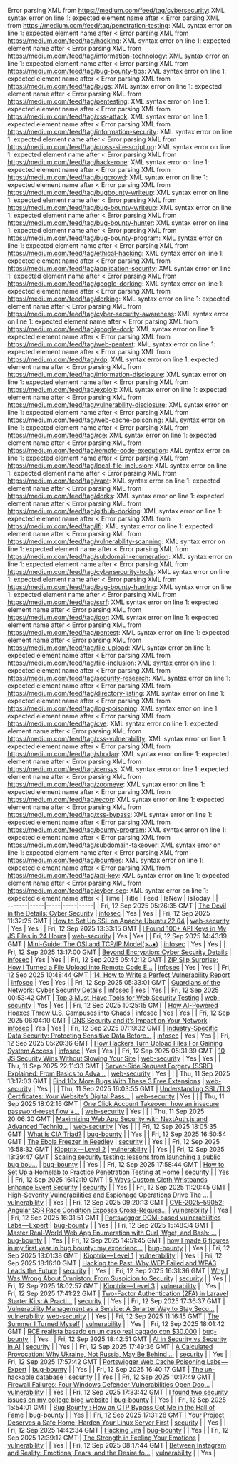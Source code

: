 Error parsing XML from https://medium.com/feed/tag/cybersecurity: XML syntax error on line 1: expected element name after <
Error parsing XML from https://medium.com/feed/tag/penetration-testing: XML syntax error on line 1: expected element name after <
Error parsing XML from https://medium.com/feed/tag/hacking: XML syntax error on line 1: expected element name after <
Error parsing XML from https://medium.com/feed/tag/information-technology: XML syntax error on line 1: expected element name after <
Error parsing XML from https://medium.com/feed/tag/bug-bounty-tips: XML syntax error on line 1: expected element name after <
Error parsing XML from https://medium.com/feed/tag/bugs: XML syntax error on line 1: expected element name after <
Error parsing XML from https://medium.com/feed/tag/pentesting: XML syntax error on line 1: expected element name after <
Error parsing XML from https://medium.com/feed/tag/xss-attack: XML syntax error on line 1: expected element name after <
Error parsing XML from https://medium.com/feed/tag/information-security: XML syntax error on line 1: expected element name after <
Error parsing XML from https://medium.com/feed/tag/cross-site-scripting: XML syntax error on line 1: expected element name after <
Error parsing XML from https://medium.com/feed/tag/hackerone: XML syntax error on line 1: expected element name after <
Error parsing XML from https://medium.com/feed/tag/bugcrowd: XML syntax error on line 1: expected element name after <
Error parsing XML from https://medium.com/feed/tag/bugbounty-writeup: XML syntax error on line 1: expected element name after <
Error parsing XML from https://medium.com/feed/tag/bug-bounty-writeup: XML syntax error on line 1: expected element name after <
Error parsing XML from https://medium.com/feed/tag/bug-bounty-hunter: XML syntax error on line 1: expected element name after <
Error parsing XML from https://medium.com/feed/tag/bug-bounty-program: XML syntax error on line 1: expected element name after <
Error parsing XML from https://medium.com/feed/tag/ethical-hacking: XML syntax error on line 1: expected element name after <
Error parsing XML from https://medium.com/feed/tag/application-security: XML syntax error on line 1: expected element name after <
Error parsing XML from https://medium.com/feed/tag/google-dorking: XML syntax error on line 1: expected element name after <
Error parsing XML from https://medium.com/feed/tag/dorking: XML syntax error on line 1: expected element name after <
Error parsing XML from https://medium.com/feed/tag/cyber-security-awareness: XML syntax error on line 1: expected element name after <
Error parsing XML from https://medium.com/feed/tag/google-dork: XML syntax error on line 1: expected element name after <
Error parsing XML from https://medium.com/feed/tag/web-pentest: XML syntax error on line 1: expected element name after <
Error parsing XML from https://medium.com/feed/tag/vdp: XML syntax error on line 1: expected element name after <
Error parsing XML from https://medium.com/feed/tag/information-disclosure: XML syntax error on line 1: expected element name after <
Error parsing XML from https://medium.com/feed/tag/exploit: XML syntax error on line 1: expected element name after <
Error parsing XML from https://medium.com/feed/tag/vulnerability-disclosure: XML syntax error on line 1: expected element name after <
Error parsing XML from https://medium.com/feed/tag/web-cache-poisoning: XML syntax error on line 1: expected element name after <
Error parsing XML from https://medium.com/feed/tag/rce: XML syntax error on line 1: expected element name after <
Error parsing XML from https://medium.com/feed/tag/remote-code-execution: XML syntax error on line 1: expected element name after <
Error parsing XML from https://medium.com/feed/tag/local-file-inclusion: XML syntax error on line 1: expected element name after <
Error parsing XML from https://medium.com/feed/tag/vapt: XML syntax error on line 1: expected element name after <
Error parsing XML from https://medium.com/feed/tag/dorks: XML syntax error on line 1: expected element name after <
Error parsing XML from https://medium.com/feed/tag/github-dorking: XML syntax error on line 1: expected element name after <
Error parsing XML from https://medium.com/feed/tag/lfi: XML syntax error on line 1: expected element name after <
Error parsing XML from https://medium.com/feed/tag/vulnerability-scanning: XML syntax error on line 1: expected element name after <
Error parsing XML from https://medium.com/feed/tag/subdomain-enumeration: XML syntax error on line 1: expected element name after <
Error parsing XML from https://medium.com/feed/tag/cybersecurity-tools: XML syntax error on line 1: expected element name after <
Error parsing XML from https://medium.com/feed/tag/bug-bounty-hunting: XML syntax error on line 1: expected element name after <
Error parsing XML from https://medium.com/feed/tag/ssrf: XML syntax error on line 1: expected element name after <
Error parsing XML from https://medium.com/feed/tag/idor: XML syntax error on line 1: expected element name after <
Error parsing XML from https://medium.com/feed/tag/pentest: XML syntax error on line 1: expected element name after <
Error parsing XML from https://medium.com/feed/tag/file-upload: XML syntax error on line 1: expected element name after <
Error parsing XML from https://medium.com/feed/tag/file-inclusion: XML syntax error on line 1: expected element name after <
Error parsing XML from https://medium.com/feed/tag/security-research: XML syntax error on line 1: expected element name after <
Error parsing XML from https://medium.com/feed/tag/directory-listing: XML syntax error on line 1: expected element name after <
Error parsing XML from https://medium.com/feed/tag/log-poisoning: XML syntax error on line 1: expected element name after <
Error parsing XML from https://medium.com/feed/tag/cve: XML syntax error on line 1: expected element name after <
Error parsing XML from https://medium.com/feed/tag/xss-vulnerability: XML syntax error on line 1: expected element name after <
Error parsing XML from https://medium.com/feed/tag/shodan: XML syntax error on line 1: expected element name after <
Error parsing XML from https://medium.com/feed/tag/censys: XML syntax error on line 1: expected element name after <
Error parsing XML from https://medium.com/feed/tag/zoomeye: XML syntax error on line 1: expected element name after <
Error parsing XML from https://medium.com/feed/tag/recon: XML syntax error on line 1: expected element name after <
Error parsing XML from https://medium.com/feed/tag/xss-bypass: XML syntax error on line 1: expected element name after <
Error parsing XML from https://medium.com/feed/tag/bounty-program: XML syntax error on line 1: expected element name after <
Error parsing XML from https://medium.com/feed/tag/subdomain-takeover: XML syntax error on line 1: expected element name after <
Error parsing XML from https://medium.com/feed/tag/bounties: XML syntax error on line 1: expected element name after <
Error parsing XML from https://medium.com/feed/tag/api-key: XML syntax error on line 1: expected element name after <
Error parsing XML from https://medium.com/feed/tag/cyber-sec: XML syntax error on line 1: expected element name after <
| Time | Title | Feed | IsNew | IsToday |
|-----------|-----|-----|-----|-----|
| Fri, 12 Sep 2025 05:26:35 GMT | [The Devil in the Details: Cyber Security](https://freedium.cfd/https://medium.com/p/42ff921051a5) | [infosec](https://medium.com/feed/tag/infosec) | Yes | Yes |
| Fri, 12 Sep 2025 11:32:25 GMT | [How to Set Up SSL on Apache Ubuntu 22.04](https://freedium.cfd/https://medium.com/p/85d5f8f51f0d) | [web-security](https://medium.com/feed/tag/web-security) | Yes | Yes |
| Fri, 12 Sep 2025 13:33:15 GMT | [I Found 100+ API Keys in My JS Files in 24 Hours](https://freedium.cfd/https://medium.com/p/b78a1cad1dda) | [web-security](https://medium.com/feed/tag/web-security) | Yes | Yes |
| Fri, 12 Sep 2025 14:43:19 GMT | [Mini-Guide: The OSI and TCP/IP Model(>ᴗ•)](https://freedium.cfd/https://medium.com/p/ac20332a74d2) | [infosec](https://medium.com/feed/tag/infosec) | Yes | Yes |
| Fri, 12 Sep 2025 13:17:00 GMT | [Beyond Encryption: Cyber Security Details](https://freedium.cfd/https://medium.com/p/a4703904ffe4) | [infosec](https://medium.com/feed/tag/infosec) | Yes | Yes |
| Fri, 12 Sep 2025 05:42:12 GMT | [ ZIP Slip Surprise: How I Turned a File Upload into Remote Code E...](https://freedium.cfd/https://medium.com/p/1cdad896c54c) | [infosec](https://medium.com/feed/tag/infosec) | Yes | Yes |
| Fri, 12 Sep 2025 10:48:44 GMT | [14. How to Write a Perfect Vulnerability Report](https://freedium.cfd/https://medium.com/p/f07c8a02fc45) | [infosec](https://medium.com/feed/tag/infosec) | Yes | Yes |
| Fri, 12 Sep 2025 05:33:01 GMT | [Guardians of the Network: Cyber Security Details](https://freedium.cfd/https://medium.com/p/f0880daba1d9) | [infosec](https://medium.com/feed/tag/infosec) | Yes | Yes |
| Fri, 12 Sep 2025 00:53:42 GMT | [Top 3 Must-Have Tools for Web Security Testing](https://freedium.cfd/https://medium.com/p/1b04d490f1e0) | [web-security](https://medium.com/feed/tag/web-security) | Yes | Yes |
| Fri, 12 Sep 2025 10:25:15 GMT | [How AI-Powered Hoaxes Threw U.S. Campuses into Chaos](https://freedium.cfd/https://medium.com/p/b2670d5c71f3) | [infosec](https://medium.com/feed/tag/infosec) | Yes | Yes |
| Fri, 12 Sep 2025 06:04:10 GMT | [DNS Security and it’s Impact on Your Network](https://freedium.cfd/https://medium.com/p/1946e85c1237) | [infosec](https://medium.com/feed/tag/infosec) | Yes | Yes |
| Fri, 12 Sep 2025 07:19:32 GMT | [Industry-Specific Data Security: Protecting Sensitive Data Before...](https://freedium.cfd/https://medium.com/p/bdaefae96ab4) | [infosec](https://medium.com/feed/tag/infosec) | Yes | Yes |
| Fri, 12 Sep 2025 05:20:36 GMT | [How Hackers Turn Upload Files For Gaining System Access](https://freedium.cfd/https://medium.com/p/1728eac12b71) | [infosec](https://medium.com/feed/tag/infosec) | Yes | Yes |
| Fri, 12 Sep 2025 05:31:39 GMT | [10 JS Security Wins Without Slowing Your Site](https://freedium.cfd/https://medium.com/p/fa795af9eeca) | [web-security](https://medium.com/feed/tag/web-security) | Yes | Yes |
| Thu, 11 Sep 2025 22:11:33 GMT | [Server-Side Request Forgery (SSRF) Explained: From Basics to Adva...](https://freedium.cfd/https://medium.com/p/771aef68b415) | [web-security](https://medium.com/feed/tag/web-security) | Yes |  |
| Thu, 11 Sep 2025 13:17:03 GMT | [Find 10x More Bugs With These 3 Free Extensions](https://freedium.cfd/https://medium.com/p/d052fdc18ded) | [web-security](https://medium.com/feed/tag/web-security) | Yes |  |
| Thu, 11 Sep 2025 16:03:55 GMT | [Understanding SSL/TLS Certificates: Your Website’s Digital Pass...](https://freedium.cfd/https://medium.com/p/a4614998e0ce) | [web-security](https://medium.com/feed/tag/web-security) | Yes |  |
| Thu, 11 Sep 2025 18:02:16 GMT | [One Click Account Takeover: how an insecure password-reset flow +...](https://freedium.cfd/https://medium.com/p/62f1bf17821d) | [web-security](https://medium.com/feed/tag/web-security) | Yes |  |
| Thu, 11 Sep 2025 20:06:30 GMT | [Maximizing Web App Security with NextAuth.js and Advanced Techniq...](https://freedium.cfd/https://medium.com/p/5003e4d7b7a5) | [web-security](https://medium.com/feed/tag/web-security) | Yes |  |
| Fri, 12 Sep 2025 18:05:35 GMT | [What is CIA Triad?](https://freedium.cfd/https://medium.com/p/850ac55315c1) | [bug-bounty](https://medium.com/feed/tag/bug-bounty) |  | Yes |
| Fri, 12 Sep 2025 16:50:54 GMT | [The Ebola Freezer in Reedley](https://freedium.cfd/https://medium.com/p/5879432d6679) | [security](https://medium.com/feed/tag/security) |  | Yes |
| Fri, 12 Sep 2025 16:58:32 GMT | [Kioptrix — Level 2](https://freedium.cfd/https://medium.com/p/76cab9e0aa1e) | [vulnerability](https://medium.com/feed/tag/vulnerability) |  | Yes |
| Fri, 12 Sep 2025 13:39:47 GMT | [Scaling security testing: lessons from launching a public bug bou...](https://freedium.cfd/https://medium.com/p/1061326fa6a5) | [bug-bounty](https://medium.com/feed/tag/bug-bounty) |  | Yes |
| Fri, 12 Sep 2025 17:58:44 GMT | [How to Set Up a Homelab to Practice Penetration Testing at Home](https://freedium.cfd/https://medium.com/p/50e231ea11f4) | [security](https://medium.com/feed/tag/security) |  | Yes |
| Fri, 12 Sep 2025 16:12:19 GMT | [5 Ways Custom Cloth Wristbands Enhance Event Security](https://freedium.cfd/https://medium.com/p/e0cfdd3e10c2) | [security](https://medium.com/feed/tag/security) |  | Yes |
| Fri, 12 Sep 2025 11:20:45 GMT | [High-Severity Vulnerabilities and Espionage Operations Drive The ...](https://freedium.cfd/https://medium.com/p/03371903a14e) | [vulnerability](https://medium.com/feed/tag/vulnerability) |  | Yes |
| Fri, 12 Sep 2025 09:20:13 GMT | [CVE-2025–59052: Angular SSR Race Condition Exposes Cross-Reques...](https://freedium.cfd/https://medium.com/p/9d0ec4169fbf) | [vulnerability](https://medium.com/feed/tag/vulnerability) |  | Yes |
| Fri, 12 Sep 2025 16:31:51 GMT | [Portswigger DOM-based vulnerabilities Labs — Expert](https://freedium.cfd/https://medium.com/p/e7cbf1cec680) | [bug-bounty](https://medium.com/feed/tag/bug-bounty) |  | Yes |
| Fri, 12 Sep 2025 15:48:34 GMT | [Master Real-World Web App Enumeration with Curl, Wget, and Bash: ...](https://freedium.cfd/https://medium.com/p/5f74ab34e795) | [bug-bounty](https://medium.com/feed/tag/bug-bounty) |  | Yes |
| Fri, 12 Sep 2025 14:51:45 GMT | [how I made 6 figures in my first year in bug bounty: my experienc...](https://freedium.cfd/https://medium.com/p/b6c2ec914a2a) | [bug-bounty](https://medium.com/feed/tag/bug-bounty) |  | Yes |
| Fri, 12 Sep 2025 13:01:38 GMT | [Kioptrix — Level 1](https://freedium.cfd/https://medium.com/p/fa0a7bb2d41c) | [vulnerability](https://medium.com/feed/tag/vulnerability) |  | Yes |
| Fri, 12 Sep 2025 18:16:10 GMT | [ Hacking the Past: Why WEP Failed and WPA3 Leads the Future](https://freedium.cfd/https://medium.com/p/23032a2ccf50) | [security](https://medium.com/feed/tag/security) |  | Yes |
| Fri, 12 Sep 2025 16:31:36 GMT | [Why I Was Wrong About Omniston: From Suspicion to Security](https://freedium.cfd/https://medium.com/p/e71ad71ae9c0) | [security](https://medium.com/feed/tag/security) |  | Yes |
| Fri, 12 Sep 2025 18:02:57 GMT | [Kioptrix — Level 3](https://freedium.cfd/https://medium.com/p/10d11c051e17) | [vulnerability](https://medium.com/feed/tag/vulnerability) |  | Yes |
| Fri, 12 Sep 2025 17:41:22 GMT | [Two-Factor Authentication (2FA) in Laravel Starter Kits: A Practi...](https://freedium.cfd/https://medium.com/p/a68e4e8356b0) | [security](https://medium.com/feed/tag/security) |  | Yes |
| Fri, 12 Sep 2025 17:36:37 GMT | [Vulnerability Management as a Service: A Smarter Way to Stay Secu...](https://freedium.cfd/https://medium.com/p/798860f4a0f7) | [vulnerability](https://medium.com/feed/tag/vulnerability), [web-security](https://medium.com/feed/tag/web-security) |  | Yes |
| Fri, 12 Sep 2025 11:16:15 GMT | [The Summer I Turned Myself](https://freedium.cfd/https://medium.com/p/9da77ab33331) | [vulnerability](https://medium.com/feed/tag/vulnerability) |  | Yes |
| Fri, 12 Sep 2025 18:01:42 GMT | [ RCE realista basado en un caso real pagado con $30,000](https://freedium.cfd/https://medium.com/p/a9a5412ee14d) | [bug-bounty](https://medium.com/feed/tag/bug-bounty) |  | Yes |
| Fri, 12 Sep 2025 18:42:51 GMT | [AI in Security vs Security in AI](https://freedium.cfd/https://medium.com/p/47e0ac19b133) | [security](https://medium.com/feed/tag/security) |  | Yes |
| Fri, 12 Sep 2025 17:49:36 GMT | [A Calculated Provocation: Why Ukraine, Not Russia, May Be Behind ...](https://freedium.cfd/https://medium.com/p/e564cbad94c4) | [security](https://medium.com/feed/tag/security) |  | Yes |
| Fri, 12 Sep 2025 17:57:42 GMT | [Portswigger Web Cache Poisoning Labs — Expert](https://freedium.cfd/https://medium.com/p/99981f73622c) | [bug-bounty](https://medium.com/feed/tag/bug-bounty) |  | Yes |
| Fri, 12 Sep 2025 16:40:17 GMT | [The un-hackable database](https://freedium.cfd/https://medium.com/p/ad2140dc550b) | [security](https://medium.com/feed/tag/security) |  | Yes |
| Fri, 12 Sep 2025 10:17:49 GMT | [Firewall Failures: Four Windows Defender Vulnerabilities Open Doo...](https://freedium.cfd/https://medium.com/p/a4c46ad26fa9) | [vulnerability](https://medium.com/feed/tag/vulnerability) |  | Yes |
| Fri, 12 Sep 2025 17:33:42 GMT | [I found two security issues on my college blog website](https://freedium.cfd/https://medium.com/p/ad372666f30d) | [bug-bounty](https://medium.com/feed/tag/bug-bounty) |  | Yes |
| Fri, 12 Sep 2025 15:54:01 GMT | [Bug Bounty : How an OTP Bypass Got Me in the Hall of Fame](https://freedium.cfd/https://medium.com/p/5db11bb34e2c) | [bug-bounty](https://medium.com/feed/tag/bug-bounty) |  | Yes |
| Fri, 12 Sep 2025 17:31:28 GMT | [Your Project Deserves a Safe Home; Harden Your Linux Server First](https://freedium.cfd/https://medium.com/p/9954fe4174a3) | [security](https://medium.com/feed/tag/security) |  | Yes |
| Fri, 12 Sep 2025 14:42:34 GMT | [Hacking Jira](https://freedium.cfd/https://medium.com/p/f4d2081c7513) | [bug-bounty](https://medium.com/feed/tag/bug-bounty) |  | Yes |
| Fri, 12 Sep 2025 12:39:12 GMT | [The Strength in Feeling Your Emotions](https://freedium.cfd/https://medium.com/p/2efd2ee07bcf) | [vulnerability](https://medium.com/feed/tag/vulnerability) |  | Yes |
| Fri, 12 Sep 2025 08:17:44 GMT | [Between Instagram and Reality: Emotions, Fears, and the Desire fo...](https://freedium.cfd/https://medium.com/p/9a638000e08f) | [vulnerability](https://medium.com/feed/tag/vulnerability) |  | Yes |
